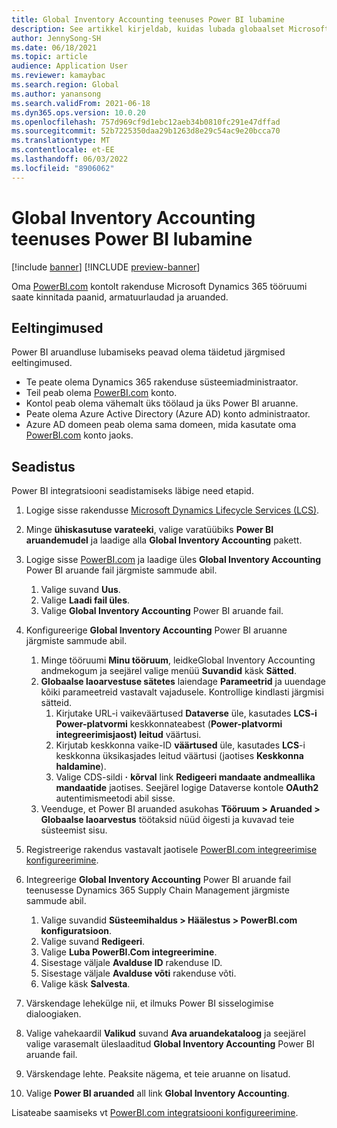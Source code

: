 ```yaml
---
title: Global Inventory Accounting teenuses Power BI lubamine
description: See artikkel kirjeldab, kuidas lubada globaalset Microsoft Power BI varude arvestust.
author: JennySong-SH
ms.date: 06/18/2021
ms.topic: article
audience: Application User
ms.reviewer: kamaybac
ms.search.region: Global
ms.author: yanansong
ms.search.validFrom: 2021-06-18
ms.dyn365.ops.version: 10.0.20
ms.openlocfilehash: 757d969cf9d1ebc12aeb34b0810fc291e47dffad
ms.sourcegitcommit: 52b7225350daa29b1263d8e29c54ac9e20bcca70
ms.translationtype: MT
ms.contentlocale: et-EE
ms.lasthandoff: 06/03/2022
ms.locfileid: "8906062"
---
```

# <a name="enable-power-bi-for-global-inventory-accounting"></a>Global Inventory Accounting teenuses Power BI lubamine

[!include [banner](../includes/banner.md)]
[!INCLUDE [preview-banner](../includes/preview-banner.md)]
<!--KFM: Preview until 4/30/2022 -->

Oma [PowerBI.com](https://powerbi.com/) kontolt rakenduse Microsoft Dynamics 365 tööruumi saate kinnitada paanid, armatuurlaudad ja aruanded.

## <a name="prerequisites"></a>Eeltingimused

Power BI aruandluse lubamiseks peavad olema täidetud järgmised eeltingimused.

- Te peate olema Dynamics 365 rakenduse süsteemiadministraator.
- Teil peab olema [PowerBI.com](https://powerbi.com/) konto.
- Kontol peab olema vähemalt üks töölaud ja üks Power BI aruanne.
- Peate olema Azure Active Directory (Azure AD) konto administraator.
- Azure AD domeen peab olema sama domeen, mida kasutate oma [PowerBI.com](https://powerbi.com/) konto jaoks.

## <a name="setup"></a>Seadistus

Power BI integratsiooni seadistamiseks läbige need etapid.

1. Logige sisse rakendusse [Microsoft Dynamics Lifecycle Services (LCS)](https://lcs.dynamics.com/Logon/Index).
1. Minge **ühiskasutuse varateeki**, valige varatüübiks **Power BI aruandemudel** ja laadige alla **Global Inventory Accounting** pakett. 
1. Logige sisse [PowerBI.com](https://app.powerbi.com/) ja laadige üles **Global Inventory Accounting** Power BI aruande fail järgmiste sammude abil.

    1. Valige suvand **Uus**.
    1. Valige **Laadi fail üles**.
    1. Valige **Global Inventory Accounting** Power BI aruande fail.

1. Konfigureerige **Global Inventory Accounting** Power BI aruanne järgmiste sammude abil.

    1. Minge tööruumi **Minu tööruum**, leidkeGlobal Inventory Accounting andmekogum ja seejärel valige menüü **Suvandid** käsk **Sätted**.
    1. **Globaalse laoarvestuse sätetes** laiendage **Parameetrid** ja uuendage kõiki parameetreid vastavalt vajadusele. Kontrollige kindlasti järgmisi sätteid.
        1. Kirjutake URL-i vaikeväärtused **Dataverse** üle, kasutades **LCS-i Power-platvormi** keskkonnateabest (**Power-platvormi integreerimisjaost) leitud** väärtusi.
        1. Kirjutab keskkonna vaike-ID **väärtused** üle, kasutades **LCS**-i keskkonna üksikasjades leitud väärtusi (jaotises **Keskkonna haldamine**).
        1. Valige CDS-sildi **·** **kõrval** link **Redigeeri mandaate andmeallika mandaatide** jaotises. Seejärel logige Dataverse kontole **OAuth2** autentimismeetodi abil sisse.
    1. Veenduge, et Power BI aruanded asukohas **Tööruum \> Aruanded \> Globaalse laoarvestus** töötaksid nüüd õigesti ja kuvavad teie süsteemist sisu.

1. Registreerige rakendus vastavalt jaotisele [PowerBI.com integreerimise konfigureerimine](../../fin-ops-core/dev-itpro/analytics/configure-power-bi-integration.md#registration-process).
1. Integreerige **Global Inventory Accounting** Power BI aruande fail teenusesse Dynamics 365 Supply Chain Management järgmiste sammude abil.

    1. Valige suvandid **Süsteemihaldus \> Häälestus \> PowerBI.com konfiguratsioon**.
    1. Valige suvand **Redigeeri**.
    1. Valige **Luba PowerBI.Com integreerimine**.
    1. Sisestage väljale **Avalduse ID** rakenduse ID.
    1. Sisestage väljale **Avalduse võti** rakenduse võti.
    1. Valige käsk **Salvesta**.

1. Värskendage lehekülge nii, et ilmuks Power BI sisselogimise dialoogiaken.
1. Valige vahekaardil **Valikud** suvand **Ava aruandekataloog** ja seejärel valige varasemalt üleslaaditud **Global Inventory Accounting** Power BI aruande fail.
1. Värskendage lehte. Peaksite nägema, et teie aruanne on lisatud.
1. Valige **Power BI aruanded** all link **Global Inventory Accounting**.

Lisateabe saamiseks vt [PowerBI.com integratsiooni konfigureerimine](../../fin-ops-core/dev-itpro/analytics/configure-power-bi-integration.md).
